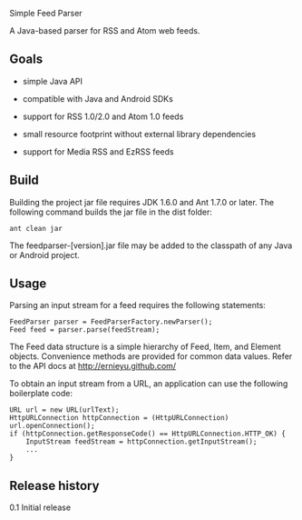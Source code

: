 Simple Feed Parser

A Java-based parser for RSS and Atom web feeds.

Goals
-----
- simple Java API

- compatible with Java and Android SDKs

- support for RSS 1.0/2.0 and Atom 1.0 feeds

- small resource footprint without external library dependencies

- support for Media RSS and EzRSS feeds

Build
-----
Building the project jar file requires JDK 1.6.0 and Ant 1.7.0 or later.
The following command builds the jar file in the dist folder:

    ant clean jar

The feedparser-[version].jar file may be added to the classpath of any Java
or Android project.

Usage
-----
Parsing an input stream for a feed requires the following statements:

    FeedParser parser = FeedParserFactory.newParser();
    Feed feed = parser.parse(feedStream);

The Feed data structure is a simple hierarchy of Feed, Item, and Element
objects.  Convenience methods are provided for common data values.  Refer
to the API docs at http://ernieyu.github.com/

To obtain an input stream from a URL, an application can use the following
boilerplate code:

    URL url = new URL(urlText);
    HttpURLConnection httpConnection = (HttpURLConnection) url.openConnection();
    if (httpConnection.getResponseCode() == HttpURLConnection.HTTP_OK) {
        InputStream feedStream = httpConnection.getInputStream();
        ...
    }

Release history
---------------
0.1 Initial release